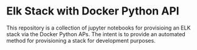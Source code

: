 # Elk Stack with Docker Python API
This repository is a collection of jupyter notebooks for provisioing an ELK stack via the Docker Python APs. The intent is to provide an automated method for provisioning a stack for development purposes. 
